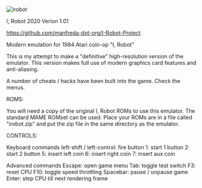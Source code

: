 ![irobot](https://user-images.githubusercontent.com/64547232/82836070-d5a59080-9e93-11ea-99b8-5d6c96c7680a.png)

I, Robot 2020
Verion 1.01

https://github.com/manfreda-dot-org/I-Robot-Project

Modern emulation for 1984 Atari coin-op "I, Robot"

This is my attempt to make a "definitive" high-resolution version of the
emulator.  This version makes full use of modern graphics card features and
anti-aliasing.

A number of cheats / hacks have been built into the game.  Check the menus.


ROMS:

You will need a copy of the original I, Robot ROMs to use this emulator. The
standard MAME ROMset can be used.  Place your ROMs are in a file called
"irobot.zip" and put the zip file in the same directory as the emulator.

CONTROLS:

Keyboard commands
left-shift / left-control: fire button
1: start 1 button
2: start 2 button
5: insert left coin
6: insert right coin
7: insert aux coin

Advanced commands
Escape: open game menu
Tab: toggle test switch
F3: reset CPU
F10: toggle speed throttling
Spacebar: pause / unpause game
Enter: step CPU till next rendering frame
